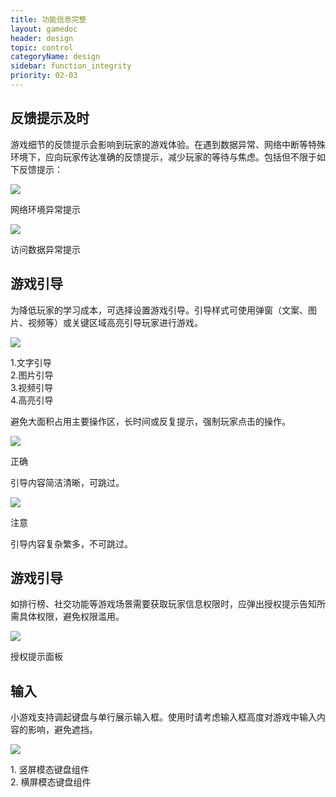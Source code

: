 ```yaml
---
title: 功能信息完整
layout: gamedoc
header: design
topic: control
categoryName: design
sidebar: function_integrity
priority: 02-03
---
```



## 反馈提示及时

游戏细节的反馈提示会影响到玩家的游戏体验。在遇到数据异常、网络中断等特殊环境下，应向玩家传达准确的反馈提示，减少玩家的等待与焦虑。包括但不限于如下反馈提示：
<div class="m-doc-custom-img">
	<div >
		<img src="/img/game/design/29-1.png"><p class="m-doc-custom-examples-text">网络环境异常提示</p>
	</div>
	<div >
		<img src="/img/game/design/29-2.png"><p class="m-doc-custom-examples-text">访问数据异常提示</p>
	</div>
</div>

## 游戏引导

为降低玩家的学习成本，可选择设置游戏引导。引导样式可使用弹窗（文案、图片、视频等）或关键区域高亮引导玩家进行游戏。
<div class="m-doc-custom-img">
	<div >
		<img src="/img/game/design/30.png"><p class="m-doc-custom-examples-text">1.文字引导<br>2.图片引导<br>3.视频引导<br>4.高亮引导</p>
	</div>
</div>

避免大面积占用主要操作区，长时间或反复提示，强制玩家点击的操作。
<div class="m-doc-custom-examples">
	<div class="m-doc-custom-examples-correct"><img src="/img/game/design/31-1.png">
		<p class="m-doc-custom-examples-title">正确</p><p class="m-doc-custom-examples-text">引导内容简洁清晰，可跳过。</p>
	</div>
    <div class="m-doc-custom-examples-warning"><img src="/img/game/design/31-2.png">
    	<p class="m-doc-custom-examples-title">注意</p><p class="m-doc-custom-examples-text">引导内容复杂繁多，不可跳过。</p>
    </div>
</div>

## 游戏引导

如排行榜、社交功能等游戏场景需要获取玩家信息权限时，应弹出授权提示告知所需具体权限，避免权限滥用。
<div class="m-doc-custom-img">
	<div >
		<img src="/img/game/design/32.png"><p class="m-doc-custom-examples-text">授权提示面板</p>
	</div>
</div>

## 输入

小游戏支持调起键盘与单行展示输入框。使用时请考虑输入框高度对游戏中输入内容的影响，避免遮挡。
<div class="m-doc-custom-img">
	<div >
		<img src="/img/game/design/33.png"><p class="m-doc-custom-examples-text">1. 竖屏模态键盘组件<br>2. 横屏模态键盘组件</p>
	</div>
</div>
